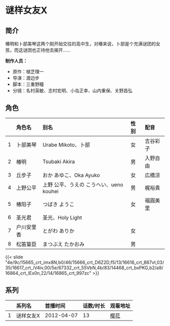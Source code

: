 # 谜样女友X


## 简介

椿明和卜部美琴这两个刚开始交往的高中生，对椿来说，卜部是个充满谜团的女孩，而这谜团也正待他去揭开……

**制作人员：**
- 原作：植芝理一
- 导演：渡边步
- 脚本：三重野瞳
- 分镜：名村英敏、志村宏明、小岛正幸、山内重保、关野昌弘

## 角色

|     |   角色名   |   别名  | 性别 |  配音  |
|:--- |:------  |:----      |:---  |:--   |
| 1 | 卜部美琴 | Urabe Mikoto、卜部 | 女 | 吉谷彩子 |
| 2 | 椿明 | Tsubaki Akira | 男 | 入野自由 |
| 3 | 丘步子 | おか あゆこ、Oka Ayuko | 女 | 広橋涼 |
| 4 | 上野公平 | 上野 公平、うえの こうへい、ueno kouhei | 男 | 梶裕貴 |
| 5 | 椿阳子 | つばき ようこ | 女 | 福圓美里 |
| 6 | 圣光君 | 圣光、Holy Light |  |  |
| 7 | 户川安里香 | とがわ ありか | 女 |  |
| 8 | 松笛篁臣 | まつぶえ たかおみ | 男 |  |

{{< slide "4e/9c/15665_crt_imx8N,b0/46/15666_crt_D6Z2D,f5/13/16616_crt_887vt,03/35/16617_crt_iV4iv,00/5e/67332_crt_55VbN,4b/83/14468_crt_bxPKG,b2/a9/16864_crt_lEx0n,22/14/16865_crt_997zc" >}}

## 系列

|     |   系列名   |   首播时间  | 话数/时长  | 观看地址 |
|:---  |:------    |:----      |:---       |:---  |
| 1 | 谜样女友X | 2012-04-07 | 13 | [樱花](https://www.yhdmp.live/vp/12102-2-0.html)  |



